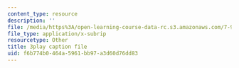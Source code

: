 ```yaml
---
content_type: resource
description: ''
file: /media/https%3A/open-learning-course-data-rc.s3.amazonaws.com/7-91j-foundations-of-computational-and-systems-biology-spring-2014/f6b774b0464a5961bb97a3d60d76dd83_i59JDQ9hk10.vtt
file_type: application/x-subrip
resourcetype: Other
title: 3play caption file
uid: f6b774b0-464a-5961-bb97-a3d60d76dd83
---
```

